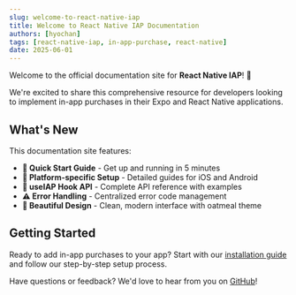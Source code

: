 ```yaml
---
slug: welcome-to-react-native-iap
title: Welcome to React Native IAP Documentation
authors: [hyochan]
tags: [react-native-iap, in-app-purchase, react-native]
date: 2025-06-01
---
```


Welcome to the official documentation site for **React Native IAP**! 🎉

We're excited to share this comprehensive resource for developers looking to implement in-app purchases in their Expo and React Native applications.

<!-- truncate -->

## What's New

This documentation site features:

- **🚀 Quick Start Guide** - Get up and running in 5 minutes
- **📱 Platform-specific Setup** - Detailed guides for iOS and Android
- **🎣 useIAP Hook API** - Complete API reference with examples
- **⚠️ Error Handling** - Centralized error code management
- **🎨 Beautiful Design** - Clean, modern interface with oatmeal theme

## Getting Started

Ready to add in-app purchases to your app? Start with our [installation guide](/docs/installation) and follow our step-by-step setup process.

Have questions or feedback? We'd love to hear from you on [GitHub](https://github.com/hyochan/react-native-iap)!
